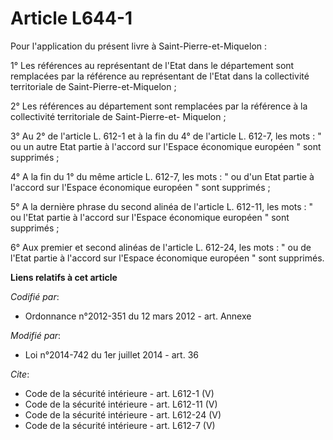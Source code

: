 # Article L644-1

Pour l'application du présent livre à Saint-Pierre-et-Miquelon : 

1° Les références au représentant de l'Etat dans le département sont remplacées par la référence au représentant de l'Etat
dans la collectivité territoriale de Saint-Pierre-et-Miquelon ; 

2° Les références au département sont remplacées par la référence à la collectivité territoriale de Saint-Pierre-et-
Miquelon ; 

3° Au 2° de l'article L. 612-1 et à la fin du 4° de l'article L. 612-7, les mots : " ou un autre Etat partie à l'accord sur
l'Espace économique européen " sont supprimés ; 

4° A la fin du 1° du même article L. 612-7, les mots : " ou d'un Etat partie à l'accord sur l'Espace économique européen "
sont supprimés ; 

5° A la dernière phrase du second alinéa de l'article L. 612-11, les mots : " ou l'Etat partie à l'accord sur l'Espace
économique européen " sont supprimés ; 

6° Aux premier et second alinéas de l'article L. 612-24, les mots : " ou de l'Etat partie à l'accord sur l'Espace économique
européen " sont supprimés.

**Liens relatifs à cet article**

_Codifié par_:

  - Ordonnance n°2012-351 du 12 mars 2012 - art. Annexe

_Modifié par_:

  - Loi n°2014-742 du 1er juillet 2014 - art. 36

_Cite_:

  - Code de la sécurité intérieure - art. L612-1 (V)
  - Code de la sécurité intérieure - art. L612-11 (V)
  - Code de la sécurité intérieure - art. L612-24 (V)
  - Code de la sécurité intérieure - art. L612-7 (V)
